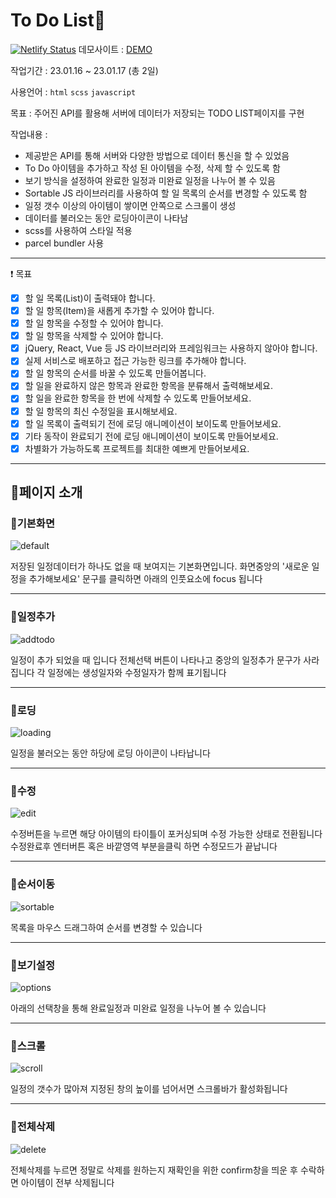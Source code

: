 # To Do List📝

[![Netlify Status](https://api.netlify.com/api/v1/badges/b4d2198c-d1a5-42e1-aa9c-87325b93c4af/deploy-status)](https://app.netlify.com/sites/sparkling-kangaroo-110e7a/deploys)
데모사이트 : [DEMO](https://sparkling-kangaroo-110e7a.netlify.app/)

작업기간 : 23.01.16 ~ 23.01.17 (총 2일)

사용언어 : `html` `scss` `javascript`

목표 : 주어진 API를 활용해 서버에 데이터가 저장되는 TODO LIST페이지를 구현

작업내용 : 
- 제공받은 API를 통해 서버와 다양한 방법으로 데이터 통신을 할 수 있었음
- To Do 아이템을 추가하고 작성 된 아이템을 수정, 삭제 할 수 있도록 함
- 보기 방식을 설정하여 완료한 일정과 미완료 일정을 나누어 볼 수 있음
- Sortable JS 라이브러리를 사용하여 할 일 목록의 순서를 변경할 수 있도록 함
- 일정 갯수 이상의 아이템이 쌓이면 안쪽으로 스크롤이 생성
- 데이터를 불러오는 동안 로딩아이콘이 나타남
- scss를 사용하여 스타일 적용
- parcel bundler 사용

---

❗ 목표

- [x] 할 일 목록(List)이 출력돼야 합니다.
- [x] 할 일 항목(Item)을 새롭게 추가할 수 있어야 합니다.
- [x] 할 일 항목을 수정할 수 있어야 합니다.
- [x] 할 일 항목을 삭제할 수 있어야 합니다.
- [x] jQuery, React, Vue 등 JS 라이브러리와 프레임워크는 사용하지 않아야 합니다.
- [x] 실제 서비스로 배포하고 접근 가능한 링크를 추가해야 합니다.
- [x] 할 일 항목의 순서를 바꿀 수 있도록 만들어봅니다.
- [x] 할 일을 완료하지 않은 항목과 완료한 항목을 분류해서 출력해보세요.
- [x] 할 일을 완료한 항목을 한 번에 삭제할 수 있도록 만들어보세요.
- [x] 할 일 항목의 최신 수정일을 표시해보세요.
- [x] 할 일 목록이 출력되기 전에 로딩 애니메이션이 보이도록 만들어보세요.
- [x] 기타 동작이 완료되기 전에 로딩 애니메이션이 보이도록 만들어보세요.
- [x] 차별화가 가능하도록 프로젝트를 최대한 예쁘게 만들어보세요.

---

## 🧡페이지 소개

### 💛기본화면

![default](https://user-images.githubusercontent.com/112364408/213119772-523ca6f8-9c65-43fb-b3f1-dbbc0c724ae9.png)

저장된 일정데이터가 하나도 없을 때 보여지는 기본화면입니다.
화면중앙의 '새로운 일정을 추가해보세요' 문구를 클릭하면 아래의 인풋요소에 focus 됩니다

---

### 💛일정추가

![addtodo](https://user-images.githubusercontent.com/112364408/213119775-67e3f3a5-be1c-4910-8792-b6cf3a76df83.png)

일정이 추가 되었을 때 입니다
전체선택 버튼이 나타나고 중앙의 일정추가 문구가 사라집니다
각 일정에는 생성일자와 수정일자가 함께 표기됩니다

---

### 💛로딩

![loading](https://user-images.githubusercontent.com/112364408/213120417-722fe12f-11aa-41d8-873c-6e82e77ea281.png)

일정을 불러오는 동안 하당에 로딩 아이콘이 나타납니다

---

### 💛수정

![edit](https://user-images.githubusercontent.com/112364408/213120723-55d20b8f-6fae-407f-98d9-d7a48d63631e.png)

수정버튼을 누르면 해당 아이템의 타이틀이 포커싱되며 수정 가능한 상태로 전환됩니다
수정완료후 엔터버튼 혹은 바깥영역 부분을클릭 하면 수정모드가 끝납니다

---

### 💛순서이동

![sortable](https://user-images.githubusercontent.com/112364408/213356065-6a15a0e3-202e-4ca7-84c2-68da319038c4.png)

목록을 마우스 드래그하여 순서를 변경할 수 있습니다

---

### 💛보기설정

![options](https://user-images.githubusercontent.com/112364408/213122304-1939c742-741a-4fb1-a377-36c4a0f22485.png)

아래의 선택창을 통해 완료일정과 미완료 일정을 나누어 볼 수 있습니다

---

### 💛스크롤 

![scroll](https://user-images.githubusercontent.com/112364408/213122537-8fa3c117-7adb-41f8-8cdd-9eacbd5e487c.png)

일정의 갯수가 많아져 지정된 창의 높이를 넘어서면 스크롤바가 활성화됩니다

---

### 💛전체삭제

![delete](https://user-images.githubusercontent.com/112364408/213121221-8af00fdb-ccaa-4591-8cf7-aaf45fa3093d.png)

전체삭제를 누르면 정말로 삭제를 원하는지 재확인을 위한 confirm창을 띄운 후 수락하면 아이템이 전부 삭제됩니다
